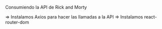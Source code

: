 Consumiendo la API de Rick and Morty

=> Instalamos Axios para hacer las llamadas a la API
=> Instalamos react-router-dom